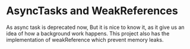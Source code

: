 <h1>AsyncTasks and WeakReferences </h1>

As async task is deprecated now, But it is nice to know it, as it give us an idea of how 
a background work happens. This project also has the implementation of weakReference 
which prevent memory leaks.